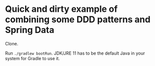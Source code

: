 # Quick and dirty example of combining some DDD patterns and Spring Data

Clone.

Run `./gradlew bootRun`. JDK/JRE 11 has to be the default Java in your system for Gradle to use it.


